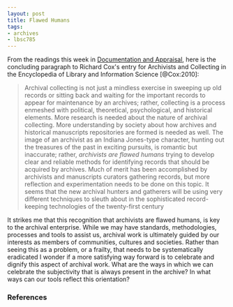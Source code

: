 ```yaml
---
layout: post
title: Flawed Humans
tags:
- archives
- lbsc785
---
```



From the readings this week in [Documentation and Appraisal](/tag/lbsc785), here
is the concluding paragraph to Richard Cox's entry for Archivists and Collecting
in the Encyclopedia of Library and Information Science [@Cox:2010]:

> Archival collecting is not just a mindless exercise in sweeping up old records
> or sitting back and waiting for the important records to appear for
> maintenance by an archives; rather, collecting is a process enmeshed with
> political, theoretical, psychological, and historical elements. More research
> is needed about the nature of archival collecting. More understanding by
> society about how archives and historical manuscripts repositories are formed
> is needed as well. The image of an archivist as an Indiana Jones-type
> character, hunting out the treasures of the past in exciting pursuits, is
> romantic but inaccurate; rather, *archivists are flawed humans* trying to
> develop clear and reliable methods for identifying records that should be
> acquired by archives. Much of merit has been accomplished by archivists and
> manuscripts curators gathering records, but more reflection and
> experimentation needs to be done on this topic. It seems that the new archival
> hunters and gatherers will be using very different techniques to sleuth about
> in the sophisticated record-keeping technologies of the twenty-first century

It strikes me that this recognition that archivists are flawed humans, is key to
the archival enterprise. While we may have standards, methodologies, processes
and tools to assist us, archival work is ultimately guided by our interests as
members of communities, cultures and societies. Rather than seeing this as a
problem, or a frailty, that needs to be systematically eradicated I wonder if a
more satisfying way forward is to celebrate and dignify this aspect of archival
work. What are the ways in which we can celebrate the subjectivity that is
always present in the archive? In what ways can our tools reflect this
orientation?

### References
